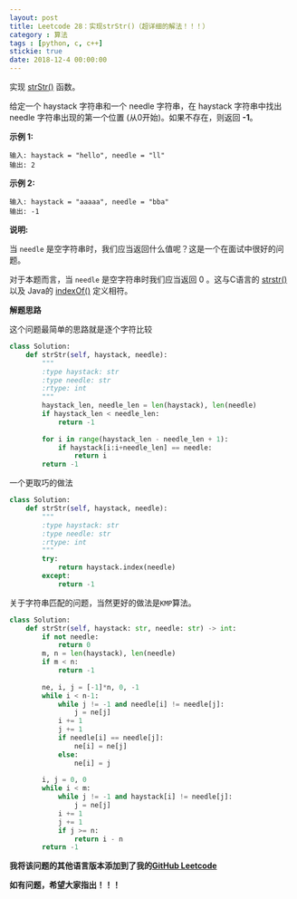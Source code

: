 ```yaml
---
layout: post
title: Leetcode 28：实现strStr()（超详细的解法！！！）
category : 算法
tags : [python, c, c++]
stickie: true
date: 2018-12-4 00:00:00
---
```


实现 [strStr()](https://baike.baidu.com/item/strstr/811469) 函数。

给定一个 haystack 字符串和一个 needle 字符串，在 haystack 字符串中找出 needle 字符串出现的第一个位置 (从0开始)。如果不存在，则返回  **-1**。

**示例 1:**

```
输入: haystack = "hello", needle = "ll"
输出: 2
```

**示例 2:**

```
输入: haystack = "aaaaa", needle = "bba"
输出: -1
```

**说明:**

当 `needle` 是空字符串时，我们应当返回什么值呢？这是一个在面试中很好的问题。

对于本题而言，当 `needle` 是空字符串时我们应当返回 0 。这与C语言的 [strstr()](https://baike.baidu.com/item/strstr/811469) 以及 Java的 [indexOf()](https://docs.oracle.com/javase/7/docs/api/java/lang/String.html#indexOf(java.lang.String)) 定义相符。

**解题思路**

这个问题最简单的思路就是逐个字符比较

```python
class Solution:
    def strStr(self, haystack, needle):
        """
        :type haystack: str
        :type needle: str
        :rtype: int
        """
        haystack_len, needle_len = len(haystack), len(needle)
        if haystack_len < needle_len:
            return -1
        
        for i in range(haystack_len - needle_len + 1):
            if haystack[i:i+needle_len] == needle:
                return i
        return -1
```

一个更取巧的做法

```python
class Solution:
    def strStr(self, haystack, needle):
        """
        :type haystack: str
        :type needle: str
        :rtype: int
        """
        try:
            return haystack.index(needle)
        except:
            return -1
```

关于字符串匹配的问题，当然更好的做法是`KMP`算法。

```python
class Solution:
    def strStr(self, haystack: str, needle: str) -> int:
        if not needle:
            return 0
        m, n = len(haystack), len(needle)
        if m < n:
            return -1
        
        ne, i, j = [-1]*n, 0, -1
        while i < n-1:
            while j != -1 and needle[i] != needle[j]:
                j = ne[j]
            i += 1
            j += 1
            if needle[i] == needle[j]:
                ne[i] = ne[j]
            else:
                ne[i] = j
        
        i, j = 0, 0
        while i < m:
            while j != -1 and haystack[i] != needle[j]:
                j = ne[j]
            i += 1
            j += 1
            if j >= n:
                return i - n
        return -1
```

**我将该问题的其他语言版本添加到了我的[GitHub Leetcode](https://github.com/luliyucoordinate/Leetcode)**

**如有问题，希望大家指出！！！**